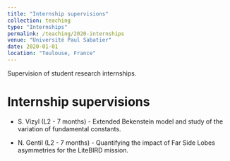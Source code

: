 ```yaml
---
title: "Internship supervisions"
collection: teaching
type: "Internships"
permalink: /teaching/2020-internships
venue: "Université Paul Sabatier"
date: 2020-01-01
location: "Toulouse, France"
---
```


Supervision of student research internships.

Internship supervisions 
======
- S. Vizyl (L2 - 7 months) - Extended Bekenstein model and study of the variation of fundamental constants.

- N. Gentil (L2 - 7 months) - Quantifying the impact of Far Side Lobes asymmetries for the LiteBIRD mission. 
